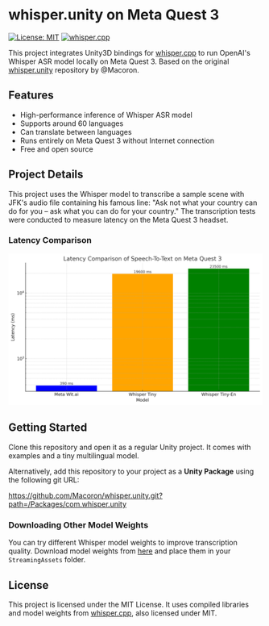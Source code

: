 # whisper.unity on Meta Quest 3
[![License: MIT](https://img.shields.io/badge/license-MIT-blue.svg)](https://opensource.org/licenses/MIT) [![whisper.cpp](https://img.shields.io/badge/whisper.cpp-v1.5.5-green)](https://github.com/ggerganov/whisper.cpp/releases/tag/v1.5.5)

This project integrates Unity3D bindings for [whisper.cpp](https://github.com/ggerganov/whisper.cpp) to run OpenAI's Whisper ASR model locally on Meta Quest 3. Based on the original [whisper.unity](https://github.com/macoron/whisper.unity) repository by @Macoron.

## Features
- High-performance inference of Whisper ASR model
- Supports around 60 languages
- Can translate between languages
- Runs entirely on Meta Quest 3 without Internet connection
- Free and open source

## Project Details
This project uses the Whisper model to transcribe a sample scene with JFK's audio file containing his famous line: "Ask not what your country can do for you – ask what you can do for your country." The transcription tests were conducted to measure latency on the Meta Quest 3 headset.

### Latency Comparison
![Latency Comparison](latency_comparison.png)

## Getting Started
Clone this repository and open it as a regular Unity project. It comes with examples and a tiny multilingual model.

Alternatively, add this repository to your project as a **Unity Package** using the following git URL:

https://github.com/Macoron/whisper.unity.git?path=/Packages/com.whisper.unity

### Downloading Other Model Weights
You can try different Whisper model weights to improve transcription quality. Download model weights from [here](https://huggingface.co/ggerganov/whisper.cpp) and place them in your `StreamingAssets` folder.

## License
This project is licensed under the MIT License. It uses compiled libraries and model weights from [whisper.cpp](https://github.com/ggerganov/whisper.cpp), also licensed under MIT.